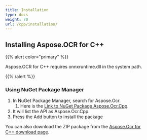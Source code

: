 ```yaml
---
title: Installation
type: docs
weight: 70
url: /cpp/installation/
---
```


## **Installing Aspose.OCR for C++**
{{% alert color="primary" %}} 

Aspose.OCR for C++ requires onnxruntime.dll in the system path.

{{% /alert %}} 
### **Using NuGet Package Manager**
1. In NuGet Package Manager, search for Aspose.Ocr. 
   1. Here is the [Link to NuGet Package Aspose.Ocr.Cpp](https://www.nuget.org/packages/Aspose.Ocr.Cpp).
1. It will list the API as Aspose.Ocr.Cpp.
1. Press the Add button to install the package 

You can also download the ZIP package from the [Aspose.Ocr for C++ download page](https://downloads.aspose.com/ocr/cpp).
